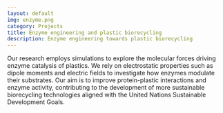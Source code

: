 ```yaml
---
layout: default
img: enzyme.png
category: Projects
title: Enzyme engineering and plastic biorecycling
description: Enzyme engineering towards plastic biorecycling
---
```


Our research employs simulations to explore the molecular forces driving enzyme catalysis of plastics. We rely on electrostatic properties such as dipole moments and electric fields to investigate how enzymes modulate their substrates. Our aim is to improve protein-plastic interactions and enzyme activity, contributing to the development of more sustainable biorecycling technologies aligned with the United Nations Sustainable Development Goals.
